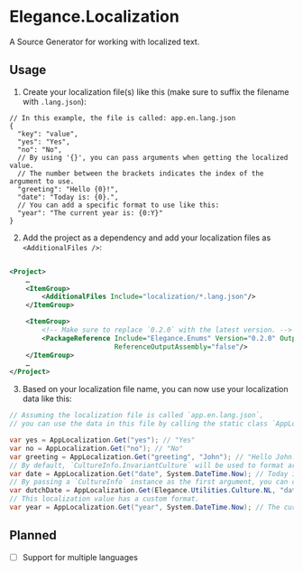 # Elegance.Localization

A Source Generator for working with localized text.

## Usage

1. Create your localization file(s) like this (make sure to suffix the filename with `.lang.json`):

```json5
// In this example, the file is called: app.en.lang.json
{
  "key": "value",
  "yes": "Yes",
  "no": "No",
  // By using '{}', you can pass arguments when getting the localized value.
  // The number between the brackets indicates the index of the argument to use.
  "greeting": "Hello {0}!",
  "date": "Today is: {0}.",
  // You can add a specific format to use like this:
  "year": "The current year is: {0:Y}"
}
```

2. Add the project as a dependency and add your localization files as `<AdditionalFiles />`:

```xml

<Project>
	…
	<ItemGroup>
		<AdditionalFiles Include="localization/*.lang.json"/>
	</ItemGroup>

	<ItemGroup>
		<!-- Make sure to replace `0.2.0` with the latest version. -->
		<PackageReference Include="Elegance.Enums" Version="0.2.0" OutputItemType="Analyzer"
						  ReferenceOutputAssembly="false"/>
	</ItemGroup>
	…
</Project>
```

3. Based on your localization file name, you can now use your localization data like this:

```csharp
// Assuming the localization file is called `app.en.lang.json`,
// you can use the data in this file by calling the static class `AppLocalization`.

var yes = AppLocalization.Get("yes"); // "Yes"
var no = AppLocalization.Get("no"); // "No"
var greeting = AppLocalization.Get("greeting", "John"); // "Hello John!"
// By default, `CultureInfo.InvariantCulture` will be used to format arguments.
var date = AppLocalization.Get("date", System.DateTime.Now); // Today is: 01/20/2025 19:33:33.
// By passing a `CultureInfo` instance as the first argument, you can change what CultureInfo will be used. 
var dutchDate = AppLocalization.Get(Elegance.Utilities.Culture.NL, "date", System.DateTime.Now); // Today is: 20-01-2025 19:33:33.
// This localization value has a custom format.
var year = AppLocalization.Get("year", System.DateTime.Now); // The current year is: 2025 January
```

## Planned

- [ ] Support for multiple languages
